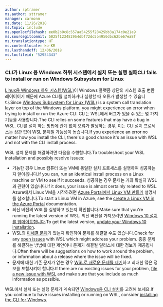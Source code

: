 ```yaml
---
author: sptramer
ms.author: sttramer
manager: carmonm
ms.date: 11/26/2018
ms.topic: include
ms.openlocfilehash: ee0b2b0c8c557aa54255f28429bb3a174c0e21a9
ms.sourcegitcommit: 5025f123482964dbf72dc5b4950dbc62be67ea8f
ms.translationtype: HT
ms.contentlocale: ko-KR
ms.lasthandoff: 12/06/2018
ms.locfileid: "52954343"
---
```

### <a name="cli-fails-to-install-or-run-on-windows-subsystem-for-linux"></a><span data-ttu-id="34dc8-101">CLI가 Linux 용 Windows 하위 시스템에서 설치 또는 실행 실패</span><span class="sxs-lookup"><span data-stu-id="34dc8-101">CLI fails to install or run on Windows Subsystem for Linux</span></span>

<span data-ttu-id="34dc8-102">[Linux용 Windows 하위 시스템(WSL)](/windows/wsl/about)이 Windows 플랫폼 상단의 시스템 호출 변환 레이어이기 때문에 Azure CLI를 설치하거나 실행할 때 오류가 발생할 수 있습니다.</span><span class="sxs-lookup"><span data-stu-id="34dc8-102">Since [Windows Subsystem for Linux (WSL)](/windows/wsl/about) is a system call translation layer on top of the Windows platform, you might experience an error when trying to install or run the Azure CLI.</span></span> <span data-ttu-id="34dc8-103">CLI는 WSL에서 버그가 있을 수 있는 몇 가지 기능을 사용합니다.</span><span class="sxs-lookup"><span data-stu-id="34dc8-103">The CLI relies on some features that may have a bug in WSL.</span></span> <span data-ttu-id="34dc8-104">CLI를 설치 하는 방법에 관계 없이 오류가 발생하는 경우, 이는 CLI 설치 프로세스는 상관 없이 WSL 문제일 가능성이 높습니다.</span><span class="sxs-lookup"><span data-stu-id="34dc8-104">If you experience an error no matter how you install the CLI, there's a good chance it's an issue with WSL and not with the CLI install process.</span></span>

<span data-ttu-id="34dc8-105">WSL 설치 문제를 해결하려면 다음을 수행합니다.</span><span class="sxs-lookup"><span data-stu-id="34dc8-105">To troubleshoot your WSL installation and possibly resolve issues:</span></span>

* <span data-ttu-id="34dc8-106">가능한 경우 Linux 컴퓨터 또는 VM에 동일한 설치 프로세스를 실행하여 성공하는지 알아봅니다.</span><span class="sxs-lookup"><span data-stu-id="34dc8-106">If you can, run an identical install process on a Linux machine or VM to see if it succeeds.</span></span> <span data-ttu-id="34dc8-107">성공하는 경우 문제는 거의 확실히 WSL과 관련이 있습니다.</span><span class="sxs-lookup"><span data-stu-id="34dc8-107">If it does, your issue is almost certainly related to WSL.</span></span> <span data-ttu-id="34dc8-108">Azure에서 Linux VM을 시작하려면 [Azure Portal에서 Linux VM 만들기](/azure/virtual-machines/linux/quick-create-portal) 설명서를 참조합니다.</span><span class="sxs-lookup"><span data-stu-id="34dc8-108">To start a Linux VM in Azure, see the [create a Linux VM in the Azure Portal](/azure/virtual-machines/linux/quick-create-portal) documentation.</span></span>
* <span data-ttu-id="34dc8-109">최신 버전의 WSL를 실행하고 있는지 확인합니다.</span><span class="sxs-lookup"><span data-stu-id="34dc8-109">Make sure that you're running the latest version of WSL.</span></span> <span data-ttu-id="34dc8-110">최신 버전을 가져오려면 [Windows 10 설치를 업데이트합니다](https://support.microsoft.com/help/4027667/windows-10-update).</span><span class="sxs-lookup"><span data-stu-id="34dc8-110">To get the latest version, [update your Windows 10 installation](https://support.microsoft.com/help/4027667/windows-10-update).</span></span>
* <span data-ttu-id="34dc8-111">WSL의 [미해결 문제](https://github.com/Microsoft/WSL/issues)가 있는지 확인하여 문제를 해결할 수도 있습니다.</span><span class="sxs-lookup"><span data-stu-id="34dc8-111">Check for any [open issues](https://github.com/Microsoft/WSL/issues) with WSL which might address your problem.</span></span>
  <span data-ttu-id="34dc8-112">종종 문제를 해결하는 방법에 대한 제안이나 문제가 해결될 릴리스에 대한 정보가 제공됩니다.</span><span class="sxs-lookup"><span data-stu-id="34dc8-112">Often there will be suggestions on how to work around the problem, or information about a release where the issue will be fixed.</span></span>
* <span data-ttu-id="34dc8-113">문제에 대한 기존 문제가 없는 경우 [WSL로 새로운 문제를 제기](https://github.com/Microsoft/WSL/issues/new)하고 최대한 많은 정보를 포함시켜야 합니다.</span><span class="sxs-lookup"><span data-stu-id="34dc8-113">If there are no existing issues for your problem, [file a new issue with WSL](https://github.com/Microsoft/WSL/issues/new) and make sure that you include as much information as possible.</span></span>

<span data-ttu-id="34dc8-114">WSL에서 설치 또는 실행 문제가 계속되면 [Windows용 CLI 설치](../install-azure-cli-windows.md)를 고려해 보세요.</span><span class="sxs-lookup"><span data-stu-id="34dc8-114">If you continue to have issues installing or running on WSL, consider [installing the CLI for Windows](../install-azure-cli-windows.md).</span></span>
